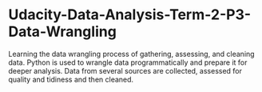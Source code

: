 # Udacity-Data-Analysis-Term-2-P3-Data-Wrangling


Learning the data wrangling process of gathering, assessing, and cleaning data. Python is used to wrangle data programmatically and prepare it for deeper analysis. Data from several sources are collected, assessed for quality and tidiness and then cleaned. 
